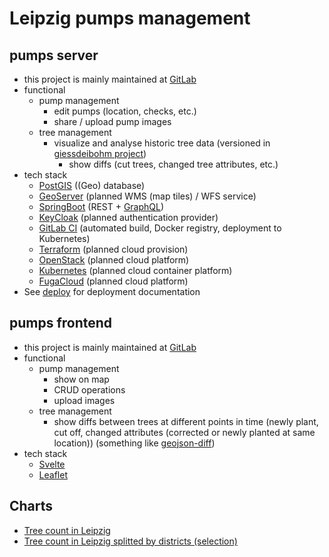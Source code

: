 # Leipzig pumps management

## pumps server

 * this project is mainly maintained at [GitLab](https://gitlab.com/leipzig-pumps/pumps-server)
 * functional
   * pump management
     * edit pumps (location, checks, etc.)
     * share / upload pump images
   * tree management
     * visualize and analyse historic tree data (versioned in [giessdeibohm project](https://github.com/CodeforLeipzig/giessdeibohm))
       * show diffs (cut trees, changed tree attributes, etc.)
 * tech stack
   * [PostGIS](https://postgis.net) ((Geo) database)
   * [GeoServer](http://geoserver.org) (planned WMS (map tiles) / WFS service)
   * [SpringBoot](https://spring.io/projects/spring-boot) (REST + [GraphQL](https://netflix.github.io/dgs/))
   * [KeyCloak](https://www.keycloak.org) (planned authentication provider)
   * [GitLab CI](https://docs.gitlab.com/ee/ci/) (automated build, Docker registry, deployment to Kubernetes)
   * [Terraform](https://www.terraform.io) (planned cloud provision)
   * [OpenStack](https://www.openstack.org) (planned cloud platform)
   * [Kubernetes](https://kubernetes.io/) (planned cloud container platform)
   * [FugaCloud](https://fuga.cloud) (planned cloud platform)
 * See [deploy](https://gitlab.com/leipzig-pumps/deploy) for deployment documentation

## pumps frontend

 * this project is mainly maintained at [GitLab](https://gitlab.com/leipzig-pumps/reactive-pump)
 * functional
   * pump management
     * show on map
     * CRUD operations
     * upload images
   * tree management
     * show diffs between trees at different points in time (newly plant, cut off, changed attributes (corrected or newly planted at same location)) (something like [geojson-diff](https://github.com/benbalter/geojson-diff))
 * tech stack
   * [Svelte](https://svelte.dev)
   * [Leaflet](https://leafletjs.com)

## Charts
 * [Tree count in Leipzig](https://datawrapper.dwcdn.net/IPrHb/3/)
 * [Tree count in Leipzig splitted by districts (selection)](https://datawrapper.dwcdn.net/ifuls/1/)
